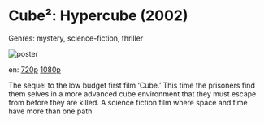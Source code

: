 # Cube²: Hypercube (2002)

Genres: mystery, science-fiction, thriller

![poster](http://image.tmdb.org/t/p/w500/6tPa2kvzsvOQTXK1JNO2JN9quBV.jpg)

en:
  [720p](magnet:?xt=urn:btih:14C9D441FE18EF1229A0A2ECF6B8758C6013B99B&tr=udp://glotorrents.pw:6969/announce&tr=udp://tracker.opentrackr.org:1337/announce&tr=udp://torrent.gresille.org:80/announce&tr=udp://tracker.openbittorrent.com:80&tr=udp://tracker.coppersurfer.tk:6969&tr=udp://tracker.leechers-paradise.org:6969&tr=udp://p4p.arenabg.ch:1337&tr=udp://tracker.internetwarriors.net:1337)
  [1080p](magnet:?xt=urn:btih:89B1AD4FC376798D9119E1B20574847162E038BF&tr=udp://glotorrents.pw:6969/announce&tr=udp://tracker.opentrackr.org:1337/announce&tr=udp://torrent.gresille.org:80/announce&tr=udp://tracker.openbittorrent.com:80&tr=udp://tracker.coppersurfer.tk:6969&tr=udp://tracker.leechers-paradise.org:6969&tr=udp://p4p.arenabg.ch:1337&tr=udp://tracker.internetwarriors.net:1337)
  


The sequel to the low budget first film ‘Cube.’ This time the prisoners find them selves in a more advanced cube environment that they must escape from before they are killed. A science fiction film where space and time have more than one path.